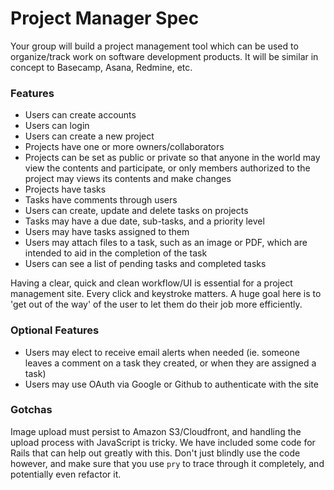 # Project Manager Spec

Your group will build a project management tool which can be used to organize/track work on software development products. It will be similar in concept to Basecamp, Asana, Redmine, etc.

### Features

- Users can create accounts
- Users can login
- Users can create a new project
- Projects have one or more owners/collaborators
- Projects can be set as public or private so that anyone in the world may view the contents and participate, or only members authorized to the project may views its contents and make changes
- Projects have tasks
- Tasks have comments through users
- Users can create, update and delete tasks on projects
- Tasks may have a due date, sub-tasks, and a priority level
- Users may have tasks assigned to them
- Users may attach files to a task, such as an image or PDF, which are intended to aid in the completion of the task
- Users can see a list of pending tasks and completed tasks

Having a clear, quick and clean workflow/UI is essential for a project management site. Every click and keystroke matters. A huge goal here is to 'get out of the way' of the user to let them do their job more efficiently.

### Optional Features

- Users may elect to receive email alerts when needed (ie. someone leaves a comment on a task they created, or when they are assigned a task)
- Users may use OAuth via Google or Github to authenticate with the site

### Gotchas

Image upload must persist to Amazon S3/Cloudfront, and handling the upload process with JavaScript is tricky. We have included some code for Rails that can help out greatly with this. Don't just blindly use the code however, and make sure that you use `pry` to trace through it completely, and potentially even refactor it.

